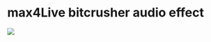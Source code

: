 # max4Live bitcrusher audio effect

![](https://ucd3f905f61fa057df6af6f66da9.previews.dropboxusercontent.com/p/thumb/AAZhmaWz2R7PMaTiR2sP0ECspNHxqwlogTnUTYWuxoGeIYwb4Wd2oiO_e4c5Xzus7QNCQpP9XHywcnv2jqDTl6_OiVhmiB4Zq3JHHX2ljwogrOWHbf3MJuwohQHnVY_TTSO5vLY8kJWzECSREd3IK3fW27hIJylWir_5i6KiRaVlhG_m_q7etN5LOzyY6Be_QvmYgZbuLMEWJSnAgCxfvs9TE-_YXk7eey7E-vgR03JsHKibl8LpY7GLCHiaiZFae5_pwlVb87ExQOFFYavJsfUcXecZBLX04ooJ1bM8Uv3cQlL9ebjnLOMfbQy6yrmnQIWKkp7ZwWvwyOkTTUtbz-z9ycctkeyeRUpaxx_X8rgx_igAktnnRX23tWnXDhMO_zqOLiGNr9ml5-6tden-XKkt-Iz1IsALGK0ja5on0Rn3pz0oobPsZ5vMIOtXaPVtT7vwWjMUi26It4eHc_juu7Rd/p.png?size_mode=5)